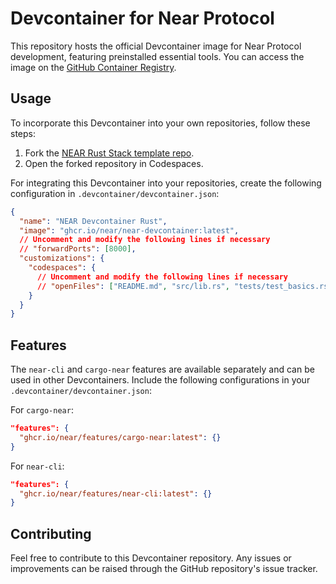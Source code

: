 # Devcontainer for Near Protocol

This repository hosts the official Devcontainer image for Near Protocol development, featuring preinstalled essential tools. You can access the image on the [GitHub Container Registry](https://ghcr.io/near/near-devcontainer).

## Usage

To incorporate this Devcontainer into your own repositories, follow these steps:

1. Fork the [NEAR Rust Stack template repo](https://github.com/near/cargo-near-new-project-template).
2. Open the forked repository in Codespaces.

For integrating this Devcontainer into your repositories, create the following configuration in `.devcontainer/devcontainer.json`:

```json
{
  "name": "NEAR Devcontainer Rust",
  "image": "ghcr.io/near/near-devcontainer:latest",
  // Uncomment and modify the following lines if necessary
  // "forwardPorts": [8000],
  "customizations": {
    "codespaces": {
      // Uncomment and modify the following lines if necessary
      // "openFiles": ["README.md", "src/lib.rs", "tests/test_basics.rs"]
    }
  }
}
```

## Features

The `near-cli` and `cargo-near` features are available separately and can be used in other Devcontainers. Include the following configurations in your `.devcontainer/devcontainer.json`:

For `cargo-near`:

```json
"features": {
  "ghcr.io/near/features/cargo-near:latest": {}
}
```

For `near-cli`:

```json
"features": {
  "ghcr.io/near/features/near-cli:latest": {}
}
```

## Contributing

Feel free to contribute to this Devcontainer repository. Any issues or improvements can be raised through the GitHub repository's issue tracker.
